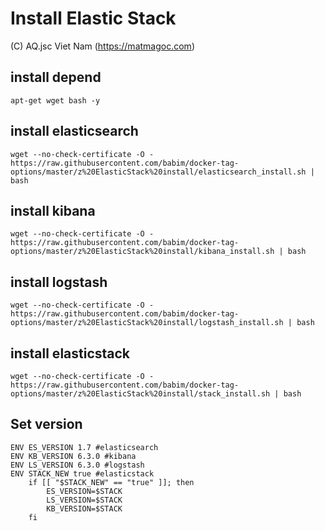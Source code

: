 # Install Elastic Stack
(C) AQ.jsc Viet Nam (https://matmagoc.com)

## install depend
`apt-get wget bash -y`

## install elasticsearch
`wget --no-check-certificate -O - https://raw.githubusercontent.com/babim/docker-tag-options/master/z%20ElasticStack%20install/elasticsearch_install.sh | bash`

## install kibana
`wget --no-check-certificate -O - https://raw.githubusercontent.com/babim/docker-tag-options/master/z%20ElasticStack%20install/kibana_install.sh | bash`

## install logstash
`wget --no-check-certificate -O - https://raw.githubusercontent.com/babim/docker-tag-options/master/z%20ElasticStack%20install/logstash_install.sh | bash`

## install elasticstack
`wget --no-check-certificate -O - https://raw.githubusercontent.com/babim/docker-tag-options/master/z%20ElasticStack%20install/stack_install.sh | bash`

## Set version
```
ENV ES_VERSION 1.7 #elasticsearch
ENV KB_VERSION 6.3.0 #kibana
ENV LS_VERSION 6.3.0 #logstash
ENV STACK_NEW true #elasticstack
	if [[ "$STACK_NEW" == "true" ]]; then
		ES_VERSION=$STACK
		LS_VERSION=$STACK
		KB_VERSION=$STACK
	fi
```
